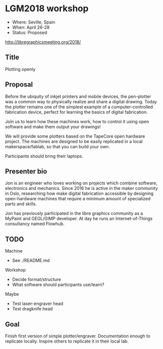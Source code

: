 
# LGM2018 workshop

* Where: Seville, Spain
* When: April 26-28
* Status: Proposed

http://libregraphicsmeeting.org/2018/

## Title
Plotting openly 

## Proposal
Before the ubiquity of inkjet printers and mobile devices, the pen-plotter was a common way to physically realize and share a digital drawing. Today the plotter remains one of the simplest example of a computer-controlled fabrication device, perfect for learning the basics of digital fabrication.

Join us to learn how these machines work, how to control it using open software and make them output your drawings!

We will provide some plotters based on the TapeCore open hardware project. The machines are designed to be easily replicated in a local makerspace/fablab, so that you can build your own.

Participants should bring their laptops.

## Presenter bio
Jon is an engineer who loves working on projects which combine software, electronics and mechanics.
Since 2016 he is active in the maker community in Oslo, researching how make digital fabrication
accessible by designing open-hardware machines that require a minimum amount of specialized parts and skills.

Jon has previously participated in the libre graphics community as a MyPaint and GEGL/GIMP developer.
At day he runs an Internet-of-Things consultancy named Flowhub.


## TODO

Machine

* See ./README.md

Workshop

* Decide format/structure
* What software should participants use/learn?

Maybe

* Test laser-engraver head
* Test dragknife head

## Goal
Finish first version of simple plotter/engraver.
Documentation enough to replicate locally.
Inspire others to replicate it in their local lab.
